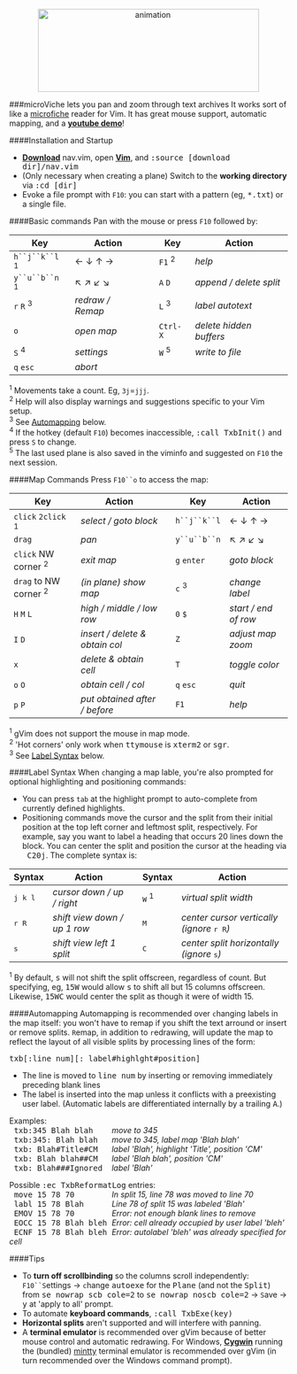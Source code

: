 <p align="center">
<img hspace='20' src="https://raw.github.com/q335r49/textabyss/gh-pages/images/microviche-small.png" width="400" height="150" alt="animation"/>
</p>

###microViche lets you pan and zoom through text archives
It works sort of like a [microfiche](http://www.wisegeek.org/what-is-microfiche.htm) reader for Vim. It has great mouse support, automatic mapping, and a **[youtube demo](http://www.youtube.com/watch?v=xkED6Mv_4bc)**!

####Installation and Startup
- **[Download](https://raw.github.com/q335r49/textabyss/master/nav.vim)** nav.vim, open **[Vim](http://www.vim.org)**, and <samp>:source [download dir]/nav.vim</samp>
- (Only necessary when creating a plane) Switch to the **working directory** via <samp>:cd [dir]</samp> 
- Evoke a file prompt with `F10`: you can start with a pattern (eg, <samp>*.txt</samp>) or a single file.

####Basic commands
Pan with the mouse or press `F10` followed by:

Key | Action | | Key | Action
----- | ----- | --- | --- | ---
`h``j``k``l` <sup>1</sup>| ← ↓ ↑ → | | `F1` <sup>2</sup> | *help*
`y``u``b``n` <sup>1</sup>| ↖ ↗ ↙ ↘  ||`A` `D` |*append / delete split*
`r` `R` <sup>3</sup>| *redraw / Remap* | | `L` <sup>3</sup> | *label autotext*
`o` | *open map* | | `Ctrl-X`| *delete hidden buffers*
`S` <sup>4</sup> | *settings* | |`W` <sup>5</sup>| *write to file*
`q` `esc` | *abort*| | |
<sup>1</sup> Movements take a count. Eg, `3j`=`jjj`.  
<sup>2</sup> Help will also display warnings and suggestions specific to your Vim setup.  
<sup>3</sup> See [Automapping](#automapping) below.  
<sup>4</sup> If the hotkey (default `F10`) becomes inaccessible, <samp>:call TxbInit()</samp> and press `S` to change.  
<sup>5</sup> The last used plane is also saved in the viminfo and suggested on `F10` the next session.

####Map Commands
Press `F10``o` to access the map:

Key | Action | | Key | Action
--- | --- | --- | --- | ---
`click`  `2click` <sup>1</sup>|*select / goto block*||`h``j``k``l` | ← ↓ ↑ → 
`drag` | *pan* || `y``u``b``n` | ↖ ↗ ↙ ↘  
`click` NW corner <sup>2</sup>|*exit map*||`g` `enter` | *goto block* 
`drag` to NW corner <sup>2</sup> | *(in plane) show map* || `c` <sup>3</sup> | *change label*
`H` `M` `L` | *high / middle / low row* || `0` `$` | *start / end of row*
`I` `D` | *insert / delete & obtain col* || `Z` | *adjust map zoom*
`x` | *delete & obtain cell* || `T` | *toggle color*
`o` `O` | *obtain cell / col*|| `q` `esc`|*quit*
`p` `P` | *put obtained after / before*|| `F1` | *help*
<sup>1</sup> gVim does not support the mouse in map mode.  
<sup>2</sup> 'Hot corners' only work when <samp>ttymouse</samp> is <samp>xterm2</samp> or <samp>sgr</samp>.  
<sup>3</sup> See [Label Syntax](#label-syntax) below.

####Label Syntax
When `c`hanging a map lable, you're also prompted for optional highlighting and positioning commands:

* You can press `tab` at the highlight prompt to auto-complete from currently defined highlights.
* Positioning commands move the cursor and the split from their initial position at the top left corner and leftmost split, respectively. For example, say you want to label a heading that occurs 20 lines down the block. You can center the split and position the cursor at the heading via <samp>&nbsp;C20j</samp>. The complete syntax is:

Syntax | Action | | Syntax | Action
--- | --- | --- | --- | ---
<samp>j k l</samp>|*cursor down / up / right*| |<samp>W</samp> <sup>1</sup> | *virtual split width*
<samp>r R</samp>|*shift view down / up 1 row*| |<samp>M</samp> | *center cursor vertically (ignore* <samp>r R</samp>*)*
<samp>s</samp>|*shift view left 1 split*| |<samp>C</samp> | *center split horizontally (ignore* <samp>s</samp>*)*
<sup>1</sup> By default, <samp>s</samp> will not shift the split offscreen, regardless of count. But specifying, eg, <samp>15W</samp> would allow <samp>s</samp> to shift all but 15 columns offscreen. Likewise, <samp>15WC</samp> would center the split as though it were of width 15.

####Automapping
Automapping is recommended over `c`hanging labels in the map itself: you won't have to remap if you shift the text arround or insert or remove splits. `R`emap, in addition to `r`edrawing, will update the map to reflect the layout of all visible splits by processing lines of the form:

<samp>txb[:line num][: label#highlght#position]</samp>

* The line is moved to <samp>line num</samp> by inserting or removing immediately preceding blank lines
* The label is inserted into the map unless it conflicts with a preexisting user label. (Automatic labels are differentiated internally by a trailing <samp>A</samp>.)

Examples:  
<samp>&nbsp;txb:345 Blah blah&nbsp;&nbsp;&nbsp;&nbsp;</samp>*move to 345*  
<samp>&nbsp;txb:345: Blah blah&nbsp;&nbsp;&nbsp;</samp>*move to 345, label map 'Blah blah'*  
<samp>&nbsp;txb: Blah#Title#CM&nbsp;&nbsp;&nbsp;</samp>*label 'Blah', highlight 'Title', position 'CM'*  
<samp>&nbsp;txb: Blah blah##CM&nbsp;&nbsp;&nbsp;</samp>*label 'Blah blah', position 'CM'*  
<samp>&nbsp;txb: Blah###Ignored&nbsp;&nbsp;</samp>*label 'Blah'*

Possible <samp>:ec TxbReformatLog</samp> entries:  
<samp>&nbsp;move 15 78 70&nbsp;&nbsp;&nbsp;&nbsp;&nbsp;&nbsp;&nbsp;&nbsp;</samp>*In split 15, line 78 was moved to line 70*  
<samp>&nbsp;labl 15 78 Blah&nbsp;&nbsp;&nbsp;&nbsp;&nbsp;&nbsp;</samp>*Line 78 of split 15 was labeled 'Blah'*  
<samp>&nbsp;EMOV 15 78 70&nbsp;&nbsp;&nbsp;&nbsp;&nbsp;&nbsp;&nbsp;&nbsp;</samp>*Error: not enough blank lines to remove*  
<samp>&nbsp;EOCC 15 78 Blah bleh&nbsp;</samp>*Error: cell already occupied by user label 'bleh'*  
<samp>&nbsp;ECNF 15 78 Blah bleh&nbsp;</samp>*Error: autolabel 'bleh' was already specified for cell*  

####Tips
- To **turn off scrollbinding** so the columns scroll independently: `F10``S`ettings → `c`hange <samp>autoexe</samp> for the <samp>Plane</samp> (and not the <samp>Split</samp>) from <samp>se nowrap scb cole=2</samp> to <samp>se nowrap noscb cole=2</samp> → `S`ave → <samp>y</samp> at 'apply to all' prompt.
- To automate **keyboard commands**, <samp>:call TxbExe(key)</samp>
- **Horizontal splits** aren't supported and will interfere with panning.
- A **terminal emulator** is recommended over gVim because of better mouse control and automatic redrawing. For Windows, **[Cygwin](http://www.cygwin.com/)** running the (bundled) [mintty](https://code.google.com/p/mintty/) terminal emulator is recommended over gVim (in turn recommended over the Windows command prompt).
